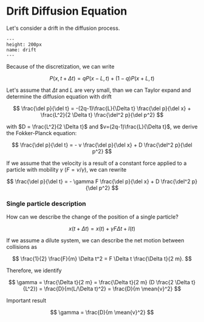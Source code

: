 # Drift Diffusion Equation

Let's consider a drift in the diffusion process. 

```{figure} drift.png
---
height: 200px
name: drift
---
```

Because of the discretization, we can write

$$
P(x,t+\Delta t) = q P(x-L,t) + (1-q) P(x+L,t)
$$

Let's assume that $\Delta t$ and $L$ are very small, than we can Taylor expand and determine the diffusion equation with drift

$$
\frac{\del p}{\del t} = -(2q-1)\frac{L}{\Delta t} \frac{\del p}{\del x} + \frac{L^2}{2 \Delta t} \frac{\del^2 p}{\del p^2}
$$

with $D = \frac{L^2}{2 \Delta t}$ and $v=(2q-1)\frac{L}{\Delta t}$, we derive the Fokker-Planck equation:

$$
\frac{\del p}{\del t} = - v \frac{\del p}{\del x} + D \frac{\del^2 p}{\del p^2}
$$

If we assume that the velocity is a result of a constant force applied to a particle with mobility $\gamma$ ($F = v/\gamma$), we can rewrite

$$
\frac{\del p}{\del t} = - \gamma F \frac{\del p}{\del x} + D \frac{\del^2 p}{\del p^2}
$$

### Single particle description

How can we describe the change of the position of a single particle?

$$
x(t + \Delta t) = x(t) + \gamma F \Delta t + l(t)
$$

If we assume a dilute system, we can describe the net motion between collisions as

$$
\frac{1}{2} \frac{F}{m} \Delta t^2 = F \Delta t \frac{\Delta t}{2 m}.
$$

Therefore, we identify

$$
\gamma = \frac{\Delta t}{2 m} = \frac{\Delta t}{2 m} (D \frac{2 \Delta t}{L^2}) = \frac{D}{m(L/\Delta t)^2} = \frac{D}{m \mean{v}^2} 
$$

Important result

$$
\gamma = \frac{D}{m \mean{v}^2}
$$
